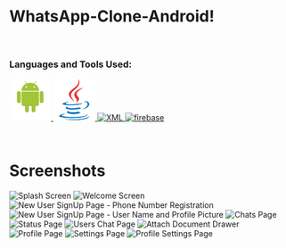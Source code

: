 # WhatsApp-Clone-Android!

  <p><br></p>
  
  <h3 align="left">Languages and Tools Used:</h3>

<p> 
  <a href="https://developer.android.com" target="_blank" rel="noreferrer"> <img src="https://raw.githubusercontent.com/devicons/devicon/master/icons/android/android-original-wordmark.svg" alt="android" width="75" height="75"/> </a>
   <a href="https://www.java.com" target="_blank" rel="noreferrer"> <img src="https://raw.githubusercontent.com/devicons/devicon/master/icons/java/java-original.svg" alt="java" width="75" height="75"/> </a>
  <a href="https://www.w3schools.com/xml/" target="_blank" rel="noreferrer"> <img src="https://cdn-icons-png.flaticon.com/128/136/136526.png" alt="XML" width="75" height="75"/> </a>
  <a href="https://firebase.google.com/" target="_blank" rel="noreferrer"> <img src="https://www.vectorlogo.zone/logos/firebase/firebase-icon.svg" alt="firebase" width="75" height="75"/> </a> 
</p>
  
  <p><br></p>
  
# Screenshots

<p float="center">

<img src="https://user-images.githubusercontent.com/73953395/162500082-7679e433-68c1-47ac-a84d-2bf8e6456dec.jpg" alt="Splash Screen" width="195" height="433"/> 

<img src="https://user-images.githubusercontent.com/73953395/162500087-19395d47-e01a-4ab2-8813-649a40ca52a4.jpg" alt="Welcome Screen" width="195" height="433"/> 

<img src="https://user-images.githubusercontent.com/73953395/162500095-65f196a8-b325-429b-b0ff-fdb7fc574c3e.jpg" alt="New User SignUp Page - Phone Number Registration" width="195" height="433"/> 

<img src="https://user-images.githubusercontent.com/73953395/162500100-bf95da8f-4c0a-4aec-9574-462da9c3934a.jpg" alt="New User SignUp Page - User Name and Profile Picture" width="195" height="433"/> 



<img src="https://user-images.githubusercontent.com/73953395/162500109-8b528be8-5cd8-4b34-8662-23d7695ac0af.jpg" alt="Chats Page" width="195" height="433"/> 

<img src="https://user-images.githubusercontent.com/73953395/162500112-1e379156-b4ce-4f93-a916-523efffbc76e.jpg" alt="Status Page" width="195" height="433"/> 

<img src="https://user-images.githubusercontent.com/73953395/162500115-197ba649-1059-4e11-906d-855ce7227da0.jpg" alt="Users Chat Page" width="195" height="433"/> 

<img src="https://user-images.githubusercontent.com/73953395/162500122-9b030fe5-1474-4797-8350-b0a629d7a311.jpg" alt="Attach Document Drawer" width="195" height="433"/> 

<img src="https://user-images.githubusercontent.com/73953395/162500131-16675cd2-c16b-4e95-9c5a-795be3cd6008.jpg" alt="Profile Page" width="195" height="433"/> 


<img src="https://user-images.githubusercontent.com/73953395/162500054-36927eea-5a99-4ab2-86e9-ad5007ed45ee.jpg" alt="Settings Page" width="195" height="433"/> 

<img src="https://user-images.githubusercontent.com/73953395/162500074-7c5030c4-7fac-4b26-9db7-49de5cc29f41.jpg" alt="Profile Settings Page" width="195" height="433"/> 

</p>
